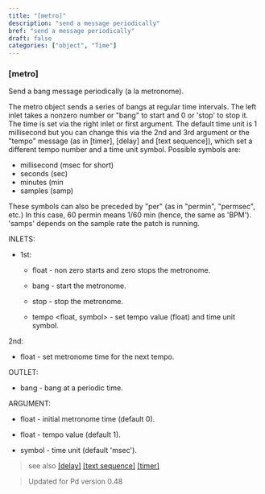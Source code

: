 ```yaml
---
title: "[metro]"
description: "send a message periodically"
bref: "send a message periodically"
draft: false
categories: ["object", "Time"]
---
```


### [metro]

Send a bang message periodically (a la metronome).

The metro object sends a series of bangs at regular time intervals. The left inlet takes a nonzero number or "bang" to start and 0 or 'stop' to stop it. The time is set via the right inlet or first argument. The default time unit is 1 millisecond but you can change this via the 2nd and 3rd argument or the "tempo" message (as in [timer],  [delay] and [text sequence]),  which set a different tempo number and a time unit symbol. Possible symbols are:

- millisecond (msec for short) 
- seconds (sec)
- minutes (min
- samples (samp)

These symbols can also be preceded by "per" (as in "permin",  "permsec",  etc.) In this case,  60 permin means 1/60 min (hence,  the same as 'BPM'). 'samps' depends on the sample rate the patch is running.

INLETS:

- 1st:

  - float - non zero starts and zero stops the metronome.

  - bang - start the metronome.

  - stop - stop the metronome.

  - tempo &lt;float,  symbol&gt; - set tempo value (float) and time unit symbol.

2nd:

- float - set metronome time for the next tempo.

OUTLET:

- bang - bang at a periodic time.

ARGUMENT:

- float - initial metronome time (default 0).

- float - tempo value (default 1).

- symbol - time unit (default 'msec').



> see also [[delay]](../delay) [[text sequence]](../text-sequence) [[timer]](../timer)


> Updated for Pd version 0.48
 
